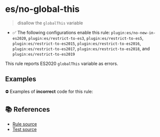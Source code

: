 # es/no-global-this
> disallow the `globalThis` variable

- ✅ The following configurations enable this rule: `plugin:es/no-new-in-es2020`, `plugin:es/restrict-to-es3`, `plugin:es/restrict-to-es5`, `plugin:es/restrict-to-es2015`, `plugin:es/restrict-to-es2016`, `plugin:es/restrict-to-es2017`, `plugin:es/restrict-to-es2018`, and `plugin:es/restrict-to-es2019`

This rule reports ES2020 `globalThis` variable as errors.

## Examples

⛔ Examples of **incorrect** code for this rule:

<eslint-playground type="bad" code="/*eslint es/no-global-this: error */
console.log(globalThis === window)
" />

## 📚 References

- [Rule source](https://github.com/mysticatea/eslint-plugin-es/blob/v4.1.0/lib/rules/no-global-this.js)
- [Test source](https://github.com/mysticatea/eslint-plugin-es/blob/v4.1.0/tests/lib/rules/no-global-this.js)
